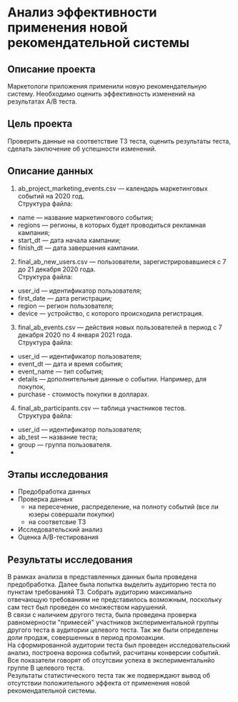 # Анализ эффективности применения новой рекомендательной системы

## Описание проекта
Маркетологи приложения применили новую рекомендательную систему. Необходимо оценить эффективность изменений на результатах A/B теста.

## Цель проекта
Проверить данные на соответствие ТЗ теста, оценить результаты теста, сделать заключение об успешности изменений.

## Описание данных
1. ab_project_marketing_events.csv — календарь маркетинговых событий на 2020 год.<br />
Структура файла:<br />
- name — название маркетингового события;
- regions — регионы, в которых будет проводиться рекламная кампания;
- start_dt — дата начала кампании;
- finish_dt — дата завершения кампании.

2. final_ab_new_users.csv — пользователи, зарегистрировавшиеся с 7 до 21 декабря 2020 года.<br />
Структура файла:<br />
- user_id — идентификатор пользователя;
- first_date — дата регистрации;
- region — регион пользователя;
- device — устройство, с которого происходила регистрация.

3. final_ab_events.csv — действия новых пользователей в период с 7 декабря 2020 по 4 января 2021 года.<br />
Структура файла:<br />
- user_id — идентификатор пользователя;
- event_dt — дата и время события;
- event_name — тип события;
- details — дополнительные данные о событии. Например, для покупок,
- purchase - стоимость покупки в долларах.

4. final_ab_participants.csv — таблица участников тестов.<br />
Структура файла:<br />
- user_id — идентификатор пользователя;
- ab_test — название теста;
- group — группа пользователя.
- 
## Этапы исследования
- Предобработка данных
- Проверка данных
    - на пересечение, распределение, на полноту событий (все ли юзеры совершали покупки)
    - на соответсвие ТЗ
- Исследовательский анализ
- Оценка А/В-тестирования

## Результаты исследования
В рамках анализа в представленных данных была проведена предобработка. Далее была попытка выделить аудиторию теста по пунктам требованияй ТЗ. Собрать аудиторию максимально отвечающую требованиям не представилось возможным, поскольку сам тест был проведен со множеством нарушений.<br/>
В связи с наличием другого теста, была проведена проверка равномерности "примесей" участников экспериментальной группы другого теста в аудитории целевого теста.
Так же были определены доли продаж, совершенных в период промоакции.<br/>
На сформированной аудитории теста был проведен исследовательский анализ, построена воронка событий, расчитаны конверсии событий. Все показатели говорят об отсутсвии успеха в экспериментальнйо группе В целевого теста.<br/>
Результаты статистического теста так же подверждают вывод об отсутствии положительного эффекта от применения новой рекомендательной системы.
